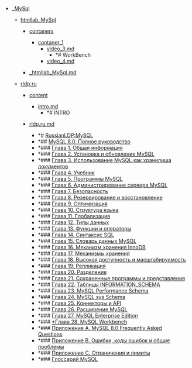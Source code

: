 - <a href = "E:\Node_projects\Node_Way\NBase\_Md\_Index\__Closer\_DB\_MySql\cat._MySql\dir._MySql.md">_MySql</a>
    - <a href = "E:\Node_projects\Node_Way\NBase\_Md\_Index\__Closer\_DB\_MySql\htmllab_MySql\cat.htmllab_MySql\dir.htmllab_MySql.md">htmllab_MySql</a>
        - <a href = "E:\Node_projects\Node_Way\NBase\_Md\_Index\__Closer\_DB\_MySql\htmllab_MySql\contaners\cat.contaners\dir.contaners.md">contaners</a>
            - <a href = "E:\Node_projects\Node_Way\NBase\_Md\_Index\__Closer\_DB\_MySql\htmllab_MySql\contaners\contaner_1\cat.contaner_1\dir.contaner_1.md">contaner_1</a>
                - <a href = "E:\Node_projects\Node_Way\NBase\_Md\_Index\__Closer\_DB\_MySql\htmllab_MySql\contaners\contaner_1\video_3.md">video_3.md</a>
                    - *# WorkBench
                - <a href = "E:\Node_projects\Node_Way\NBase\_Md\_Index\__Closer\_DB\_MySql\htmllab_MySql\contaners\contaner_1\video_4.md">video_4.md</a>
            
        
        - <a href = "E:\Node_projects\Node_Way\NBase\_Md\_Index\__Closer\_DB\_MySql\htmllab_MySql\_htmllab_MySql.md">_htmllab_MySql.md</a>
    
    - <a href = "E:\Node_projects\Node_Way\NBase\_Md\_Index\__Closer\_DB\_MySql\rldp.ru\cat.rldp.ru\dir.rldp.ru.md">rldp.ru</a>
        - <a href = "E:\Node_projects\Node_Way\NBase\_Md\_Index\__Closer\_DB\_MySql\rldp.ru\content\cat.content\dir.content.md">content</a>
            - <a href = "E:\Node_projects\Node_Way\NBase\_Md\_Index\__Closer\_DB\_MySql\rldp.ru\content\intro.md">intro.md</a>
                - *# INTRO
        
        - <a href = "E:\Node_projects\Node_Way\NBase\_Md\_Index\__Closer\_DB\_MySql\rldp.ru\rldp.ru.md">rldp.ru.md</a>
            - *# <a href="../../../../@SrcWorkDir/@rldp.ru_Doc/www.rldp.ru/mysql.htm">RussianLDP:MySQL</a>
            - *## <a href="../../../../@SrcWorkDir/@rldp.ru_Doc/www.rldp.ru/mysql/mysql80/index.htm">MySQL 8.0. Полное руководство</a>
            - *### <a href="../../../../@SrcWorkDir/@rldp.ru_Doc/www.rldp.ru/mysql/mysql80/intro.htm">Глава 1. Общая информация</a>
            - *### <a href="../../../../@SrcWorkDir/@rldp.ru_Doc/www.rldp.ru/mysql/mysql80/install.htm">Глава 2. Установка и обновление MySQL</a>
            - *### <a href="../../../../@SrcWorkDir/@rldp.ru_Doc/www.rldp.ru/mysql/mysql80/docum.htm">Глава 3. Использование MySQL как хранилища документов</a>
            - *### <a href="../../../../@SrcWorkDir/@rldp.ru_Doc/www.rldp.ru/mysql/mysql80/tutorial.htm">Глава 4. Учебник</a>
            - *### <a href="../../../../@SrcWorkDir/@rldp.ru_Doc/www.rldp.ru/mysql/mysql80/programs.htm">Глава 5. Программы MySQL</a>
            - *### <a href="../../../../@SrcWorkDir/@rldp.ru_Doc/www.rldp.ru/mysql/mysql80/server.htm">Глава 6. Администрирование сервера MySQL</a>
            - *### <a href="../../../../@SrcWorkDir/@rldp.ru_Doc/www.rldp.ru/mysql/mysql80/security.htm">Глава 7. Безопасность</a>
            - *### <a href="../../../../@SrcWorkDir/@rldp.ru_Doc/www.rldp.ru/mysql/mysql80/backup.htm">Глава 8. Резервирование и восстановление</a>
            - *### <a href="../../../../@SrcWorkDir/@rldp.ru_Doc/www.rldp.ru/mysql/mysql80/optimiz.htm">Глава 9. Оптимизация</a>
            - *### <a href="../../../../@SrcWorkDir/@rldp.ru_Doc/www.rldp.ru/mysql/mysql80/lang.htm">Глава 10. Структура языка</a>
            - *### <a href="../../../../@SrcWorkDir/@rldp.ru_Doc/www.rldp.ru/mysql/mysql80/global.htm">Глава 11. Глобализация</a>
            - *### <a href="../../../../@SrcWorkDir/@rldp.ru_Doc/www.rldp.ru/mysql/mysql80/types.htm">Глава 12. Типы данных</a>
            - *### <a href="../../../../@SrcWorkDir/@rldp.ru_Doc/www.rldp.ru/mysql/mysql80/funct.htm">Глава 13. Функции и операторы</a>
            - *### <a href="../../../../@SrcWorkDir/@rldp.ru_Doc/www.rldp.ru/mysql/mysql80/sql.htm">Глава 14. Синтаксис SQL</a>
            - *### <a href="../../../../@SrcWorkDir/@rldp.ru_Doc/www.rldp.ru/mysql/mysql80/data.htm">Глава 15. Словарь данных MySQL</a>
            - *### <a href="../../../../@SrcWorkDir/@rldp.ru_Doc/www.rldp.ru/mysql/mysql80/innodb.htm">Глава 16. Механизм хранения InnoDB</a>
            - *### <a href="../../../../@SrcWorkDir/@rldp.ru_Doc/www.rldp.ru/mysql/mysql80/storage.htm">Глава 17. Механизмы хранения</a>
            - *### <a href="../../../../@SrcWorkDir/@rldp.ru_Doc/www.rldp.ru/mysql/mysql80/ha.htm">Глава 18. Высокая доступность и масштабируемость</a>
            - *### <a href="../../../../@SrcWorkDir/@rldp.ru_Doc/www.rldp.ru/mysql/mysql80/replica.htm">Глава 19. Репликация</a>
            - *### <a href="../../../../@SrcWorkDir/@rldp.ru_Doc/www.rldp.ru/mysql/mysql80/partit.htm">Глава 20. Разделение</a>
            - *### <a href="../../../../@SrcWorkDir/@rldp.ru_Doc/www.rldp.ru/mysql/mysql80/stored.htm">Глава 21. Сохраненные программы и представления</a>
            - *### <a href="../../../../@SrcWorkDir/@rldp.ru_Doc/www.rldp.ru/mysql/mysql80/inform.htm">Глава 22. Таблицы INFORMATION_SCHEMA</a>
            - *### <a href="../../../../@SrcWorkDir/@rldp.ru_Doc/www.rldp.ru/mysql/mysql80/perfor.htm">Глава 23. MySQL Performance Schema</a>
            - *### <a href="../../../../@SrcWorkDir/@rldp.ru_Doc/www.rldp.ru/mysql/mysql80/sys.htm">Глава 24. MySQL sys Schema</a>
            - *### <a href="../../../../@SrcWorkDir/@rldp.ru_Doc/www.rldp.ru/mysql/mysql80/connect.htm">Глава 25. Коннекторы и API</a>
            - *### <a href="../../../../@SrcWorkDir/@rldp.ru_Doc/www.rldp.ru/mysql/mysql80/extend.htm">Глава 26. Расширение MySQL</a>
            - *### <a href="../../../../@SrcWorkDir/@rldp.ru_Doc/www.rldp.ru/mysql/mysql80/mysql.htm">Глава 27. MySQL Enterprise Edition</a>
            - *### <a href="../../../../@SrcWorkDir/@rldp.ru_Doc/www.rldp.ru/mysql/mysql80/index.htm">*Глава 28. MySQL Workbench</a>
            - *### <a href="../../../../@SrcWorkDir/@rldp.ru_Doc/www.rldp.ru/mysql/mysql80/faqs.htm">Приложение A. MySQL 8.0 Frequently Asked Questions</a>
            - *### <a href="../../../../@SrcWorkDir/@rldp.ru_Doc/www.rldp.ru/mysql/mysql80/error.htm">Приложение B. Ошибки, коды ошибок и общие проблемы</a>
            - *### <a href="../../../../@SrcWorkDir/@rldp.ru_Doc/www.rldp.ru/mysql/mysql80/restr.htm">Приложение C. Ограничения и лимиты</a>
            - *### <a href="../../../../@SrcWorkDir/@rldp.ru_Doc/www.rldp.ru/mysql/mysql80/glossary.htm">Глоссарий MySQL</a>
    
